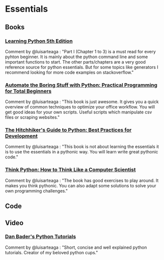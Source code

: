 # Essentials

## Books

### [Learning Python 5th Edition](https://www.amazon.com/Learning-Python-Powerful-Object-Oriented-Programming-ebook/dp/B00DDZPC9S/)
Comment by @luisarteaga : "Part I (Chapter 1 to 3) is a must read for every pyhton beginner. It is mainly about the python command line and some important functions to start. The other parts/chapters are a very good reference source for python essentials. But for some topics like generators I recommend looking for more code examples on stackoverflow."

### [Automate the Boring Stuff with Python: Practical Programming for Total Beginners](https://www.amazon.com/Automate-Boring-Stuff-Python-Programming-ebook/dp/B00WJ049VU/)
Comment by @luisarteaga : "This book is just awesome. It gives you a quick overview of common techniques to optimize your office workflow. You will get good ideas for your own scripts. Useful scripts which manipulate csv files or scraping websites."

### [The Hitchhiker's Guide to Python: Best Practices for Development](https://www.amazon.com/Hitchhikers-Guide-Python-Practices-Development-ebook/dp/B01L9W8CVG/)
Comment by @luisarteaga : "This book is not about learning the essentials it is to use the essentials in a pythonic way. You will learn write great pythonic code."

### [Think Python: How to Think Like a Computer Scientist](https://www.amazon.com/Think-Python-Like-Computer-Scientist-ebook/dp/B018UXJ9EQ/)
Comment by @luisarteaga : "The book has good exercises to play around. It makes you think pythonic. You can also adapt some solutions to solve your own programming challenges."

## Code

## Video 

### [Dan Bader's Python Tutorials](https://www.youtube.com/channel/UCI0vQvr9aFn27yR6Ej6n5UA)
Comment by @luisarteaga : "Short, concise and well explained python tutorials. Creator of my beloved python cups."